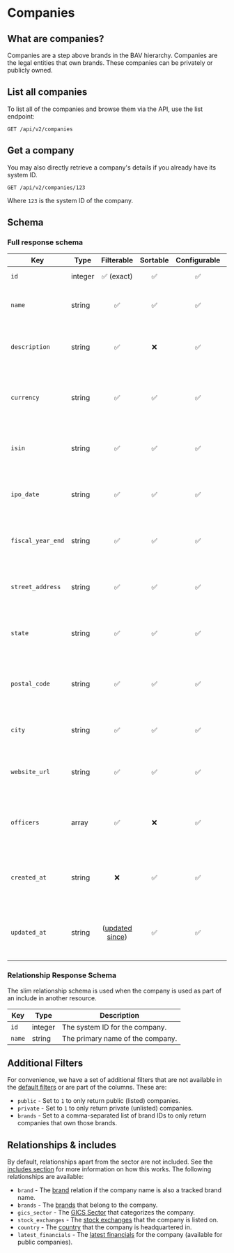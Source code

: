 # Companies

## What are companies?

Companies are a step above brands in the BAV hierarchy. Companies are the legal entities that own brands. These
companies can be privately or publicly owned.

## List all companies

To list all of the companies and browse them via the API, use the list endpoint:

```http request
GET /api/v2/companies
```

## Get a company

You may also directly retrieve a company's details if you already have its system ID.

```http request
GET /api/v2/companies/123
```

Where `123` is the system ID of the company.

## Schema

### Full response schema

| Key               | Type    |                Filterable                 |      Sortable      |    Configurable    | Description                                                     |
|-------------------|---------|:-----------------------------------------:|:------------------:|:------------------:|-----------------------------------------------------------------|
| `id`              | integer |        :white_check_mark: (exact)         | :white_check_mark: | :white_check_mark: | The system ID.                                                  |
| `name`            | string  |            :white_check_mark:             | :white_check_mark: | :white_check_mark: | The primary name of the company.                                |
| `description`     | string  |            :white_check_mark:             |        :x:         | :white_check_mark: | A description of what the company does.                         |
| `currency`        | string  |            :white_check_mark:             | :white_check_mark: | :white_check_mark: | The primary reporting currency for the company.                 |
| `isin`            | string  |            :white_check_mark:             | :white_check_mark: | :white_check_mark: | The company's ISIN number (if public).                          |
| `ipo_date`        | string  |            :white_check_mark:             | :white_check_mark: | :white_check_mark: | When the company first had its initial public offering.         |
| `fiscal_year_end` | string  |            :white_check_mark:             | :white_check_mark: | :white_check_mark: | The month when the company's fiscal year ends.                  |
| `street_address`  | string  |            :white_check_mark:             | :white_check_mark: | :white_check_mark: | The street address for the company's listed HQ.                 |
| `state`           | string  |            :white_check_mark:             | :white_check_mark: | :white_check_mark: | The state/region for the company's listed HQ.                   |
| `postal_code`     | string  |            :white_check_mark:             | :white_check_mark: | :white_check_mark: | The zip/postal code for the company's listed HQ.                |
| `city`            | string  |            :white_check_mark:             | :white_check_mark: | :white_check_mark: | The city for the company's listed HQ.                           |
| `website_url`     | string  |            :white_check_mark:             | :white_check_mark: | :white_check_mark: | The company's primary website URL.                              |
| `officers`        | array   |            :white_check_mark:             |        :x:         | :white_check_mark: | An array of names and roles of the registered company officers. |
| `created_at`      | string  |                    :x:                    | :white_check_mark: | :white_check_mark: | A datetime string when this company was first created.          |
| `updated_at`      | string  | ([updated since](../customizing/filters)) | :white_check_mark: | :white_check_mark: | A datetime string when this company was last updated.           |

### Relationship Response Schema

The slim relationship schema is used when the company is used as part of an include in another resource.

| Key    | Type    | Description                      |
|--------|---------|----------------------------------|
| `id`   | integer | The system ID for the company.   |
| `name` | string  | The primary name of the company. |

## Additional Filters

For convenience, we have a set of additional filters that are not available in
the [default filters](../customizing/filters.md) or are part of the columns. These are:

- `public` - Set to `1` to only return public (listed) companies.
- `private` - Set to `1` to only return private (unlisted) companies.
- `brands` - Set to a comma-separated list of brand IDs to only return companies that own those brands.

## Relationships & includes

By default, relationships apart from the sector are not included. See
the [includes section](../customizing/includes) for more information on how this works. The following relationships
are available:

- `brand` - The [brand](brands.md) relation if the company name is also a tracked brand name.
- `brands` - The [brands](brands.md) that belong to the company.
- `gics_sector` - The [GICS Sector](gics-sectors.md) that categorizes the company.
- `stock_exchanges` - The [stock exchanges](stock-exchanges.md) that the company is listed on.
- `country` - The [country](countries.md) that the company is headquartered in.
- `latest_financials` - The [latest financials](./latest-financials.md) for the company (available for public
  companies).
